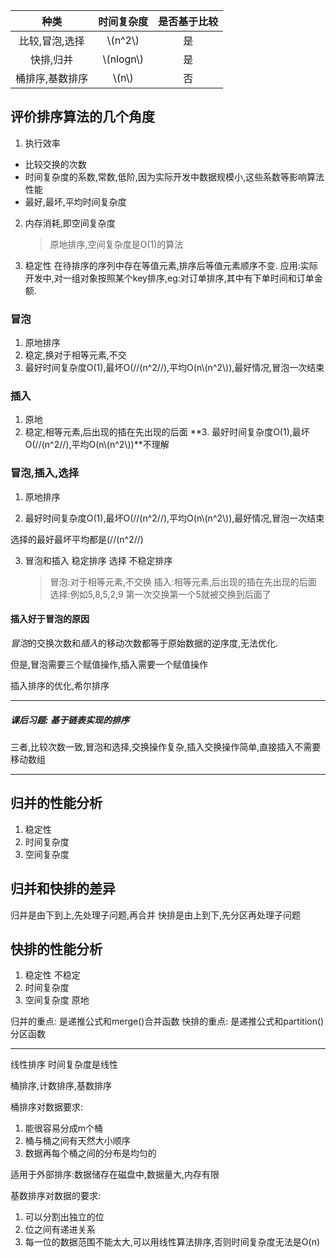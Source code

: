 <script type="text/javascript" src="http://cdn.mathjax.org/mathjax/latest/MathJax.js?config=default"></script>


| 种类 | 时间复杂度 | 是否基于比较 |
| :-: | :-: | :-: |
比较,冒泡,选择| \\(n^2\\)| 是 
快排,归并| \\(nlogn\\)| 是 
桶排序,基数排序| \\(n\\)| 否 

## 评价排序算法的几个角度

1. 执行效率 
 * 比较交换的次数
 * 时间复杂度的系数,常数,低阶,因为实际开发中数据规模小,这些系数等影响算法性能
 * 最好,最坏,平均时间复杂度
2. 内存消耗,即空间复杂度
    > 原地排序,空间复杂度是O(1)的算法
3. 稳定性
    在待排序的序列中存在等值元素,排序后等值元素顺序不变.
    应用:实际开发中,对一组对象按照某个key排序,eg:对订单排序,其中有下单时间和订单金额.

### 冒泡
1. 原地排序
2. 稳定,换对于相等元素,不交
3. 最好时间复杂度O(1),最坏O(//(n^2//),平均O(n\\(n^2\\)),最好情况,冒泡一次结束

### 插入
1. 原地
2. 稳定,相等元素,后出现的插在先出现的后面
**3. 最好时间复杂度O(1),最坏O(//(n^2//),平均O(n\\(n^2\\))**不理解

### 冒泡,插入,选择
1. 原地排序

2. 最好时间复杂度O(1),最坏O(//(n^2//),平均O(n\\(n^2\\)),最好情况,冒泡一次结束

选择的最好最坏平均都是(//(n^2//)

3. 冒泡和插入 稳定排序
   选择    不稳定排序
   >冒泡:对于相等元素,不交换
   >插入:相等元素,后出现的插在先出现的后面
   >选择:例如5,8,5,2,9 第一次交换第一个5就被交换到后面了

#### 插入好于冒泡的原因

*冒泡*的交换次数和*插入*的移动次数都等于原始数据的逆序度,无法优化.

但是,冒泡需要三个赋值操作,插入需要一个赋值操作

插入排序的优化,希尔排序

*****
##### 课后习题: 基于链表实现的排序
三者,比较次数一致,冒泡和选择,交换操作复杂,插入交换操作简单,直接插入不需要移动数组

**********

## 归并的性能分析
1. 稳定性
2. 时间复杂度
3. 空间复杂度

## 归并和快排的差异
归并是由下到上,先处理子问题,再合并
快排是由上到下,先分区再处理子问题

## 快排的性能分析
1. 稳定性 不稳定
2. 时间复杂度
3. 空间复杂度 原地

归并的重点: 是递推公式和merge()合并函数
快排的重点: 是递推公式和partition()分区函数

**********
线性排序
时间复杂度是线性

桶排序,计数排序,基数排序

桶排序对数据要求:
1. 能很容易分成m个桶
2. 桶与桶之间有天然大小顺序
3. 数据再每个桶之间的分布是均匀的

适用于外部排序:数据储存在磁盘中,数据量大,内存有限

基数排序对数据的要求:
1. 可以分割出独立的位
2. 位之间有递进关系
3. 每一位的数据范围不能太大,可以用线性算法排序,否则时间复杂度无法是O(n)
